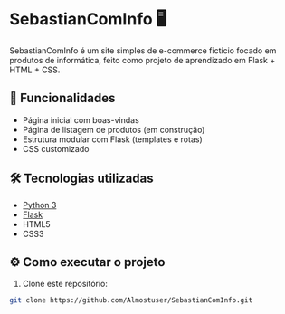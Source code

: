 # SebastianComInfo 🖥️

SebastianComInfo é um site simples de e-commerce fictício focado em produtos de informática, feito como projeto de aprendizado em Flask + HTML + CSS.

## 🚀 Funcionalidades

- Página inicial com boas-vindas
- Página de listagem de produtos (em construção)
- Estrutura modular com Flask (templates e rotas)
- CSS customizado

## 🛠️ Tecnologias utilizadas

- [Python 3](https://www.python.org/)
- [Flask](https://flask.palletsprojects.com/)
- HTML5
- CSS3

## ⚙️ Como executar o projeto

1. Clone este repositório:
```bash
git clone https://github.com/Almostuser/SebastianComInfo.git
